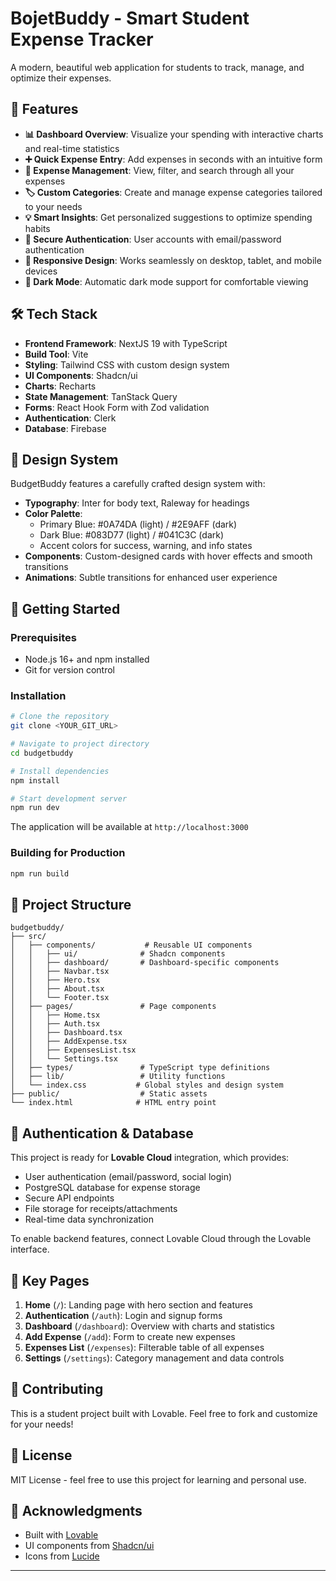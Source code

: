 # BojetBuddy - Smart Student Expense Tracker

A modern, beautiful web application for students to track, manage, and optimize their expenses.

## 🎯 Features

- **📊 Dashboard Overview**: Visualize your spending with interactive charts and real-time statistics
- **➕ Quick Expense Entry**: Add expenses in seconds with an intuitive form
- **📝 Expense Management**: View, filter, and search through all your expenses
- **🏷️ Custom Categories**: Create and manage expense categories tailored to your needs
- **💡 Smart Insights**: Get personalized suggestions to optimize spending habits
- **🔐 Secure Authentication**: User accounts with email/password authentication
- **📱 Responsive Design**: Works seamlessly on desktop, tablet, and mobile devices
- **🌙 Dark Mode**: Automatic dark mode support for comfortable viewing

## 🛠️ Tech Stack

- **Frontend Framework**: NextJS 19 with TypeScript
- **Build Tool**: Vite
- **Styling**: Tailwind CSS with custom design system
- **UI Components**: Shadcn/ui
- **Charts**: Recharts
- **State Management**: TanStack Query
- **Forms**: React Hook Form with Zod validation
- **Authentication**: Clerk
- **Database**: Firebase

## 🎨 Design System

BudgetBuddy features a carefully crafted design system with:

- **Typography**: Inter for body text, Raleway for headings
- **Color Palette**:
  - Primary Blue: #0A74DA (light) / #2E9AFF (dark)
  - Dark Blue: #083D77 (light) / #041C3C (dark)
  - Accent colors for success, warning, and info states
- **Components**: Custom-designed cards with hover effects and smooth transitions
- **Animations**: Subtle transitions for enhanced user experience

## 🚀 Getting Started

### Prerequisites

- Node.js 16+ and npm installed
- Git for version control

### Installation

```bash
# Clone the repository
git clone <YOUR_GIT_URL>

# Navigate to project directory
cd budgetbuddy

# Install dependencies
npm install

# Start development server
npm run dev
```

The application will be available at `http://localhost:3000`

### Building for Production

```bash
npm run build
```

## 📁 Project Structure

```
budgetbuddy/
├── src/
│   ├── components/           # Reusable UI components
│   │   ├── ui/              # Shadcn components
│   │   ├── dashboard/       # Dashboard-specific components
│   │   ├── Navbar.tsx
│   │   ├── Hero.tsx
│   │   ├── About.tsx
│   │   └── Footer.tsx
│   ├── pages/               # Page components
│   │   ├── Home.tsx
│   │   ├── Auth.tsx
│   │   ├── Dashboard.tsx
│   │   ├── AddExpense.tsx
│   │   ├── ExpensesList.tsx
│   │   └── Settings.tsx
│   ├── types/               # TypeScript type definitions
│   ├── lib/                 # Utility functions
│   └── index.css           # Global styles and design system
├── public/                  # Static assets
└── index.html              # HTML entry point
```

## 🔐 Authentication & Database

This project is ready for **Lovable Cloud** integration, which provides:

- User authentication (email/password, social login)
- PostgreSQL database for expense storage
- Secure API endpoints
- File storage for receipts/attachments
- Real-time data synchronization

To enable backend features, connect Lovable Cloud through the Lovable interface.

## 🎯 Key Pages

1. **Home** (`/`): Landing page with hero section and features
2. **Authentication** (`/auth`): Login and signup forms
3. **Dashboard** (`/dashboard`): Overview with charts and statistics
4. **Add Expense** (`/add`): Form to create new expenses
5. **Expenses List** (`/expenses`): Filterable table of all expenses
6. **Settings** (`/settings`): Category management and data controls

## 🤝 Contributing

This is a student project built with Lovable. Feel free to fork and customize for your needs!

## 📝 License

MIT License - feel free to use this project for learning and personal use.

## 🙏 Acknowledgments

- Built with [Lovable](https://lovable.dev)
- UI components from [Shadcn/ui](https://ui.shadcn.com)
- Icons from [Lucide](https://lucide.dev)

---

